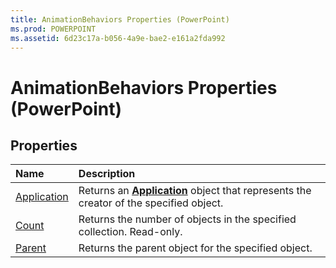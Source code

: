 ```yaml
---
title: AnimationBehaviors Properties (PowerPoint)
ms.prod: POWERPOINT
ms.assetid: 6d23c17a-b056-4a9e-bae2-e161a2fda992
---
```



# AnimationBehaviors Properties (PowerPoint)

## Properties



|**Name**|**Description**|
|:-----|:-----|
|[Application](animationbehaviors-application-property-powerpoint.md)|Returns an  **[Application](application-object-powerpoint.md)** object that represents the creator of the specified object.|
|[Count](animationbehaviors-count-property-powerpoint.md)|Returns the number of objects in the specified collection. Read-only.|
|[Parent](animationbehaviors-parent-property-powerpoint.md)|Returns the parent object for the specified object.|

